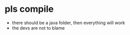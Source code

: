 # pls compile
- there should be a java folder, then everything will work
- the devs are not to blame
